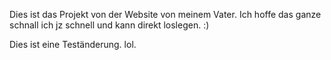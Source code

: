 Dies ist das Projekt von der Website von meinem Vater. Ich hoffe das ganze schnall ich jz schnell und kann direkt loslegen. :)

Dies ist eine Teständerung. lol.
